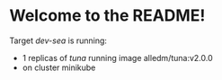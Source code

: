
# Welcome to the README!

Target *dev-sea* is running:

* 1 replicas of *tuna* running image alledm/tuna:v2.0.0 
* on cluster minikube